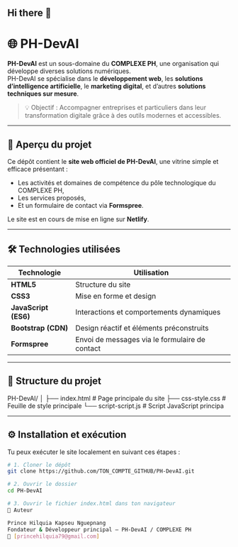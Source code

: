 ## Hi there 👋

<!--
**Ph-DevAI/Ph-DevAI** is a ✨ _special_ ✨ repository because its `README.md` (this file) appears on your GitHub profile.

Here are some ideas to get you started:

- 🔭 I’m currently working on ...
- 🌱 I’m currently learning ...
- 👯 I’m looking to collaborate on ...
- 🤔 I’m looking for help with ...
- 💬 Ask me about ...
- 📫 How to reach me: ...
- 😄 Pronouns: ...
- ⚡ Fun fact: ...
-->
# 🌐 PH-DevAI

**PH-DevAI** est un sous-domaine du **COMPLEXE PH**, une organisation qui développe diverses solutions numériques.  
PH-DevAI se spécialise dans le **développement web**, les **solutions d’intelligence artificielle**, le **marketing digital**, et d’autres **solutions techniques sur mesure**.

> 💡 Objectif : Accompagner entreprises et particuliers dans leur transformation digitale grâce à des outils modernes et accessibles.

---

## 🚀 Aperçu du projet

Ce dépôt contient le **site web officiel de PH-DevAI**, une vitrine simple et efficace présentant :
- Les activités et domaines de compétence du pôle technologique du COMPLEXE PH,  
- Les services proposés,  
- Et un formulaire de contact via **Formspree**.

Le site est en cours de mise en ligne sur **Netlify**.

---

## 🛠️ Technologies utilisées

| Technologie | Utilisation |
|--------------|-------------|
| **HTML5** | Structure du site |
| **CSS3** | Mise en forme et design |
| **JavaScript (ES6)** | Interactions et comportements dynamiques |
| **Bootstrap (CDN)** | Design réactif et éléments préconstruits |
| **Formspree** | Envoi de messages via le formulaire de contact |

---

## 📂 Structure du projet

PH-DevAI/
│
├── index.html # Page principale du site
├── css-style.css # Feuille de style principale
└── script-script.js # Script JavaScript principa

---

## ⚙️ Installation et exécution

Tu peux exécuter le site localement en suivant ces étapes :

```bash
# 1. Cloner le dépôt
git clone https://github.com/TON_COMPTE_GITHUB/PH-DevAI.git

# 2. Ouvrir le dossier
cd PH-DevAI

# 3. Ouvrir le fichier index.html dans ton navigateur
👤 Auteur

Prince Hilquia Kapseu Nguepnang
Fondateur & Développeur principal — PH-DevAI / COMPLEXE PH
📧 [princehilquia79@gmail.com]
